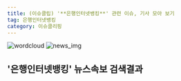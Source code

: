 ```yaml
---
title: (이슈클립) '**은행인터넷뱅킹**' 관련 이슈, 기사 모아 보기
tag: 은행인터넷뱅킹
category: 이슈클리핑
---
```

![wordcloud](https://s3.ap-northeast-2.amazonaws.com/lyrics101-wordcloud/2018-09-21-1537535020.png)
![news_img](https://user-images.githubusercontent.com/42597476/44507050-1206f400-a6e4-11e8-8d98-7ffbfebb353f.png)
## **'**은행인터넷뱅킹**'** 뉴스속보 검색결과

